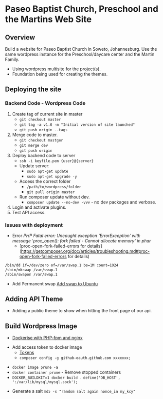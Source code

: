 # Paseo Baptist Church, Preschool and the Martins Web Site

## Overview

Build a website for Paseo Baptist Church in Soweto, Johannesburg. Use the same wordpress instance for the Preschool/daycare center and the Martin Family.

- Using wordpress multisite for the project(s).
- Foundation being used for creating the themes.

## Deploying the site

### Backend Code - Wordpress Code

1. Create tag of current site in master
   - `git checkout master`
   - `git tag -a v1.0 -m "Initial version of site launched"`
   - `git push origin --tags`
1. Merge code to master.
   - `git checkout mastger`
   - `git merge dev`
   - `git push origin`
1. Deploy backend code to server
   - `ssh -i keyfile.pem {user}@{server}`
   - Update server:
     - `sudo apt-get update`
     - `sudo apt-get upgrade -y`
   - Access the correct folder
     - `/path/to/wordpress/folder`
     - `git pull origin master`
   - Run composer update without dev.
     - `composer update --no-dev -vvv` - no dev packages and verbose.
1. Login and activate plugins.
1. Test API access.

### Issues with deployment

- Error _PHP Fatal error: Uncaught exception 'ErrorException' with message 'proc_open(): fork failed - Cannot allocate memory' in phar_
  - [proc-open-fork-failed-errors for details](https://getcomposer.org/doc/articles/troubleshooting.md#proc-open-fork-failed-errors for details)

```bash
/bin/dd if=/dev/zero of=/var/swap.1 bs=1M count=1024
/sbin/mkswap /var/swap.1
/sbin/swapon /var/swap.1
```

- Add Permanent swap [Add swap to Ubuntu](https://www.digitalocean.com/community/tutorials/how-to-add-swap-on-ubuntu-14-04)

## Adding API Theme

- Adding a public theme to show when hitting the front page of our api.

## Build Wordpress Image

- [Dockerise with PHP-fpm and nginx](http://geekyplatypus.com/dockerise-your-php-application-with-nginx-and-php7-fpm/)

* Add access token to docker image
  - [Tokens](https://github.com/settings/tokens)
  - `composer config -g github-oauth.github.com xxxxxxx;`

- `docker image prune -a`
- `docker container prune` - Remove stopped containers
- `DOCKER_BUILDKIT=1 docker build .`
  `define('DB_HOST', ':/var/lib/mysql/mysql.sock');`

* Generate a salt `md5 -s "random salt again nonce_in my_kcy"`
